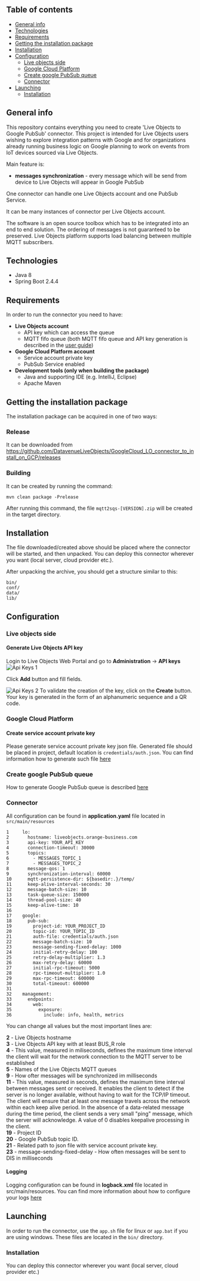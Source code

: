 ## Table of contents
* [General info](general-info)
* [Technologies](technologies)
* [Requirements](requirements)
* [Getting the installation package](#getting-the-installation-package)
* [Installation](#installation)
* [Configuration](configuration)
    * [Live objects side](live-objects-side)
    * [Google Cloud Platform](google-cloud-platform)
    * [Create google PubSub queue](create-google-pubsub-queue)
    * [Connector](connector)
* [Launching](launching)
    * [Installation](installation)

## General info
This repository contains everything you need to create 'Live Objects to Google PubSub' connector. This project is intended for Live Objects users wishing to explore integration patterns with Google and for organizations already running business logic on Google planning to work on events from IoT devices sourced via Live Objects.

Main feature is: 
* **messages synchronization** - every message which will be send from device to Live Objects will appear in Google PubSub

One connector can handle one Live Objects account and one PubSub Service. 

It can be many instances of connector per Live Objects account.

The software is an open source toolbox which has to be integrated into an end to end solution. The ordering of messages is not guaranteed to be preserved.
Live Objects platform supports load balancing between multiple MQTT subscribers.

## Technologies
* Java 8
* Spring Boot 2.4.4

## Requirements
In order to run the connector you need to have:
* **Live Objects account**
  * API key which can access the queue
  * MQTT fifo queue (both MQTT fifo queue and API key generation is described in the [user guide](https://liveobjects.orange-business.com/#/cms/ressources-guide-utilisateur/))
* **Google Cloud Platform account**
  * Service account private key
  * PubSub Service enabled
* **Development tools (only when building the package)**
   * Java and supporting IDE (e.g. IntelliJ, Eclipse)
   * Apache Maven

## Getting the installation package

The installation package can be acquired in one of two ways:

### Release

It can be downloaded from https://github.com/DatavenueLiveObjects/GoogleCloud_LO_connector_to_install_on_GCP/releases

### Building

It can be created by running the command:
```
mvn clean package -Prelease
```
After running this command, the file  `mqtt2sqs-[VERSION].zip` will be created in the target directory.

## Installation

The file downloaded/created above should be placed where the connector will be started, and then unpacked. You can deploy this connector wherever you want (local server, cloud provider etc.).

After unpacking the archive, you should get a structure similar to this:
```
bin/
conf/
data/
lib/
```

## Configuration

### Live objects side

#### Generate Live Objects API key
Login to Live Objects Web Portal and go to **Administration** -> **API keys**  
![Api Keys 1](./assets/api_key_1.png)  

Click **Add** button and fill fields.  

![Api Keys 2](./assets/api_key_2.png)
To  validate  the  creation  of  the  key,  click  on  the **Create** button.  Your  key  is  generated  in  the form of an alphanumeric sequence and a QR code.

### Google Cloud Platform

#### Create service account private key

Please generate service account private key json file. Generated file should be placed in project, default location is ```credentials/auth.json```.
You can find information how to generate such file [here](https://cloud.google.com/docs/authentication/production#create_service_account)

### Create google PubSub queue

How to generate Google PubSub queue is described [here](https://cloud.google.com/pubsub/docs/quickstart-console) 

### Connector
All configuration can be found in **application.yaml** file located in ```src/main/resources```

```
1     lo:
2       hostname: liveobjects.orange-business.com
3       api-key: YOUR_API_KEY
4       connection-timeout: 30000
5       topics:
6         - MESSAGES_TOPIC_1
7         - MESSAGES_TOPIC_2
8       message-qos: 1
9       synchronization-interval: 60000
10      mqtt-persistence-dir: ${basedir:.}/temp/
11      keep-alive-interval-seconds: 30
12      message-batch-size: 10
13      task-queue-size: 150000
14      thread-pool-size: 40
15      keep-alive-time: 10
16    
17    google:
18      pub-sub:
19        project-id: YOUR_PROJECT_ID
20        topic-id: YOUR_TOPIC_ID
21        auth-file: credentials/auth.json
22        message-batch-size: 10
23        message-sending-fixed-delay: 1000
24        initial-retry-delay: 100
25        retry-delay-multiplier: 1.3
26        max-retry-delay: 60000
27        initial-rpc-timeout: 5000
28        rpc-timeout-multiplier: 1.0
29        max-rpc-timeout: 600000
30        total-timeout: 600000
31    
32    management:
33      endpoints:
34        web:
35          exposure:
36            include: info, health, metrics
```


You can change all values but the most important lines are:


**2** - Live Objects hostname  
**3** - Live Objects API key with at least BUS_R role  
**4** - This value, measured in miliseconds, defines the maximum time interval the client will wait for the network connection to the MQTT server to be established  
**5** - Names of the Live Objects MQTT queues  
**9** - How ofter messages will be synchronized im milliseconds  
**11** - This value, measured in seconds, defines the maximum time interval between messages sent or received. It enables the client to detect if the server is no longer available, without having to wait for the TCP/IP timeout. The client will ensure that at least one message travels across the network within each keep alive period.  In the absence of a data-related message during the time period, the client sends a very small "ping" message, which the server will acknowledge. A value of 0 disables keepalive processing in the client.    
**19** - Project ID  
**20** - Google PubSub topic ID.  
**21** - Related path to json file with service account private key.  
**23** - message-sending-fixed-delay - How often messages will be sent to DIS in milliseconds

#### Logging
Logging configuration can be found in **logback.xml** file located in src/main/resources. You can find more information about how to configure your logs [here](http://logback.qos.ch/manual/configuration.html)


## Launching
In order to run the connector, use the `app.sh` file for linux or `app.bat` if you are using windows. These files are located in the `bin/` directory.

### Installation

You can deploy this connector wherever you want (local server, cloud provider etc.)
